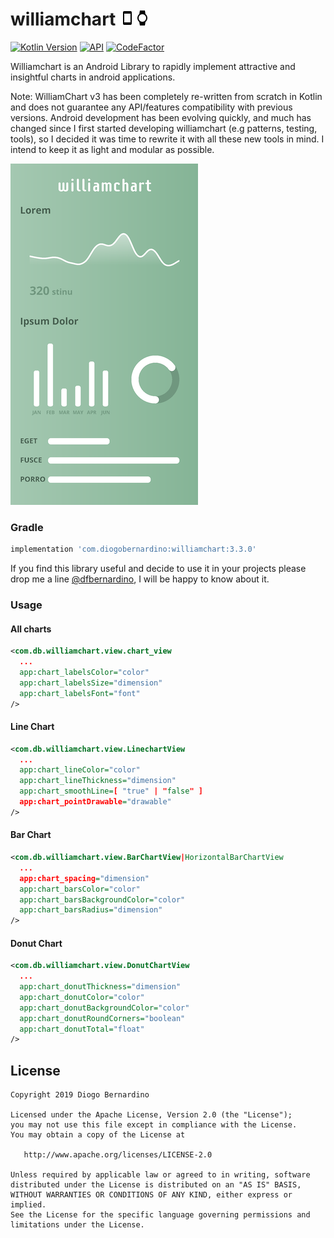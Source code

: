 # williamchart ![phone][2]![watch][3]

[![Kotlin Version](https://img.shields.io/badge/kotlin-1.3.50-blue.svg)](https://kotlinlang.org)
[![API](https://img.shields.io/badge/API-16%2B-brightgreen.svg?style=flat)](https://android-arsenal.com/api?level=16)
[![CodeFactor](https://www.codefactor.io/repository/github/diogobernardino/williamchart/badge)](https://www.codefactor.io/repository/github/diogobernardino/williamchart)

Williamchart is an Android Library to rapidly implement attractive and insightful charts in android applications.

Note: WilliamChart v3 has been completely re-written from scratch in Kotlin and does not guarantee any API/features compatibility with previous versions. Android development has been evolving quickly, and much has changed since I first started developing williamchart (e.g patterns, testing, tools), so I decided it was time to rewrite it with all these new tools in mind. I intend to keep it as light and modular as possible.

![screenshot][4]

### Gradle 

``` groovy
implementation 'com.diogobernardino:williamchart:3.3.0'
```

If you find this library useful and decide to use it in your projects please drop me a line [@dfbernardino][1], I will be happy to know about it.

### Usage

#### All charts

```xml
<com.db.williamchart.view.chart_view
  ...
  app:chart_labelsColor="color"
  app:chart_labelsSize="dimension"
  app:chart_labelsFont="font" 
/>
```

#### Line Chart

```xml
<com.db.williamchart.view.LinechartView
  ...
  app:chart_lineColor="color"
  app:chart_lineThickness="dimension"
  app:chart_smoothLine=[ "true" | "false" ]
  app:chart_pointDrawable="drawable" 
/>
```

#### Bar Chart

```xml
<com.db.williamchart.view.BarChartView|HorizontalBarChartView
  ...
  app:chart_spacing="dimension"
  app:chart_barsColor="color"
  app:chart_barsBackgroundColor="color"
  app:chart_barsRadius="dimension" 
/>
```

#### Donut Chart

```xml
<com.db.williamchart.view.DonutChartView
  ...
  app:chart_donutThickness="dimension"
  app:chart_donutColor="color"
  app:chart_donutBackgroundColor="color"
  app:chart_donutRoundCorners="boolean"
  app:chart_donutTotal="float"
/>
```


License
-------

    Copyright 2019 Diogo Bernardino

    Licensed under the Apache License, Version 2.0 (the "License");
    you may not use this file except in compliance with the License.
    You may obtain a copy of the License at

       http://www.apache.org/licenses/LICENSE-2.0

    Unless required by applicable law or agreed to in writing, software
    distributed under the License is distributed on an "AS IS" BASIS,
    WITHOUT WARRANTIES OR CONDITIONS OF ANY KIND, either express or implied.
    See the License for the specific language governing permissions and
    limitations under the License.

[1]: https://twitter.com/dfbernardino
[2]: ./art/phone.png
[3]: ./art/watch.png
[4]: ./art/demo_screenshot.png